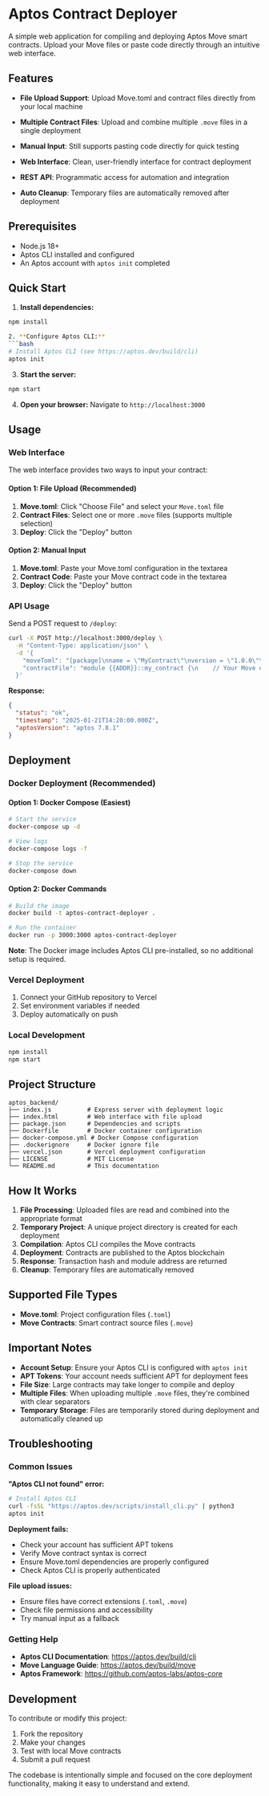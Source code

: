 # Aptos Contract Deployer

A simple web application for compiling and deploying Aptos Move smart contracts. Upload your Move files or paste code directly through an intuitive web interface.

## Features

- **File Upload Support**: Upload Move.toml and contract files directly from your local machine
- **Multiple Contract Files**: Upload and combine multiple `.move` files in a single deployment
- **Manual Input**: Still supports pasting code directly for quick testing
- **Web Interface**: Clean, user-friendly interface for contract deployment
- **REST API**: Programmatic access for automation and integration

- **Auto Cleanup**: Temporary files are automatically removed after deployment

## Prerequisites

- Node.js 18+
- Aptos CLI installed and configured
- An Aptos account with `aptos init` completed

## Quick Start

1. **Install dependencies:**
```bash
npm install

2. **Configure Aptos CLI:**
```bash
# Install Aptos CLI (see https://aptos.dev/build/cli)
aptos init
```

3. **Start the server:**
```bash
npm start
```

4. **Open your browser:**
Navigate to `http://localhost:3000`

## Usage

### Web Interface

The web interface provides two ways to input your contract:

#### Option 1: File Upload (Recommended)
1. **Move.toml**: Click "Choose File" and select your `Move.toml` file
2. **Contract Files**: Select one or more `.move` files (supports multiple selection)
3. **Deploy**: Click the "Deploy" button

#### Option 2: Manual Input
1. **Move.toml**: Paste your Move.toml configuration in the textarea
2. **Contract Code**: Paste your Move contract code in the textarea
3. **Deploy**: Click the "Deploy" button

### API Usage

Send a POST request to `/deploy`:

```bash
curl -X POST http://localhost:3000/deploy \
  -H "Content-Type: application/json" \
  -d '{
    "moveToml": "[package]\nname = \"MyContract\"\nversion = \"1.0.0\"\n[dependencies]\nAptosFramework = { git = \"https://github.com/aptos-labs/aptos-core.git\", subdir = \"aptos-move/framework/aptos-framework\", rev = \"main\" }",
    "contractFile": "module {{ADDR}}::my_contract {\n    // Your Move code here\n}"
  }'
```

**Response:**
```json
{
  "status": "ok",
  "timestamp": "2025-01-21T14:20:00.000Z",
  "aptosVersion": "aptos 7.8.1"
}
```

## Deployment

### Docker Deployment (Recommended)

#### Option 1: Docker Compose (Easiest)

```bash
# Start the service
docker-compose up -d

# View logs
docker-compose logs -f

# Stop the service
docker-compose down
```

#### Option 2: Docker Commands

```bash
# Build the image
docker build -t aptos-contract-deployer .

# Run the container
docker run -p 3000:3000 aptos-contract-deployer
```

**Note**: The Docker image includes Aptos CLI pre-installed, so no additional setup is required.

### Vercel Deployment

1. Connect your GitHub repository to Vercel
2. Set environment variables if needed
3. Deploy automatically on push

### Local Development

```bash
npm install
npm start
```

## Project Structure

```
aptos_backend/
├── index.js          # Express server with deployment logic
├── index.html        # Web interface with file upload
├── package.json      # Dependencies and scripts
├── Dockerfile        # Docker container configuration
├── docker-compose.yml # Docker Compose configuration
├── .dockerignore     # Docker ignore file
├── vercel.json       # Vercel deployment configuration
├── LICENSE           # MIT License
└── README.md         # This documentation
```

## How It Works

1. **File Processing**: Uploaded files are read and combined into the appropriate format
2. **Temporary Project**: A unique project directory is created for each deployment
3. **Compilation**: Aptos CLI compiles the Move contracts
4. **Deployment**: Contracts are published to the Aptos blockchain
5. **Response**: Transaction hash and module address are returned
6. **Cleanup**: Temporary files are automatically removed

## Supported File Types

- **Move.toml**: Project configuration files (`.toml`)
- **Move Contracts**: Smart contract source files (`.move`)

## Important Notes

- **Account Setup**: Ensure your Aptos CLI is configured with `aptos init`
- **APT Tokens**: Your account needs sufficient APT for deployment fees
- **File Size**: Large contracts may take longer to compile and deploy
- **Multiple Files**: When uploading multiple `.move` files, they're combined with clear separators
- **Temporary Storage**: Files are temporarily stored during deployment and automatically cleaned up

## Troubleshooting

### Common Issues

**"Aptos CLI not found" error:**
```bash
# Install Aptos CLI
curl -fsSL "https://aptos.dev/scripts/install_cli.py" | python3
aptos init
```

**Deployment fails:**
- Check your account has sufficient APT tokens
- Verify Move contract syntax is correct
- Ensure Move.toml dependencies are properly configured
- Check Aptos CLI is properly authenticated

**File upload issues:**
- Ensure files have correct extensions (`.toml`, `.move`)
- Check file permissions and accessibility
- Try manual input as a fallback

### Getting Help

- **Aptos CLI Documentation**: https://aptos.dev/build/cli
- **Move Language Guide**: https://aptos.dev/build/move
- **Aptos Framework**: https://github.com/aptos-labs/aptos-core

## Development

To contribute or modify this project:

1. Fork the repository
2. Make your changes
3. Test with local Move contracts
4. Submit a pull request

The codebase is intentionally simple and focused on the core deployment functionality, making it easy to understand and extend.
